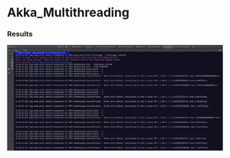 # Akka_Multithreading

### Results
![Alt text](https://github.com/kremlev404/Akka_Multithreading/blob/master/1.png "Optional title")